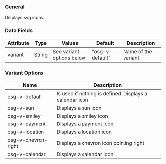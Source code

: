 ### General
Displays svg icons.

### Data Fields
| Attribute | Type | Values | Default | Description |
|---|---|---|---|---|
| variant | String  | See variant options below | "osg-v-default" | Name of the variant |

### Variant Options
| Name | Description |
|---|---|
| osg-v-default | Is used if nothing is defined. Displays a calendar icon |
| osg-v-sun | Displays a sun icon |
| osg-v-smiley | Displays a smiley icon |
| osg-v-payment | Displays a payment icon |
| osg-v-location | Displays a location icon |
| osg-v-chevron-right | Displays a chevron icon pointing right |
| osg-v-calendar | Displays a calendar icon |
